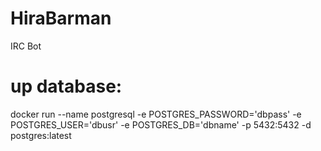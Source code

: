 # HiraBarman
IRC Bot

# up database:

docker run --name postgresql -e POSTGRES_PASSWORD='dbpass' -e POSTGRES_USER='dbusr' -e POSTGRES_DB='dbname' -p 5432:5432 -d postgres:latest